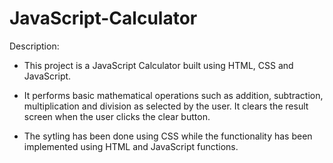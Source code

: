 # JavaScript-Calculator
Description:

- This project is a JavaScript Calculator built using HTML, CSS and JavaScript. 

- It performs basic mathematical operations such as addition, subtraction, multiplication and division as selected by the user. It clears the result screen when the user clicks the clear button.

- The sytling has been done using CSS while the functionality has been implemented using HTML and JavaScript functions.

